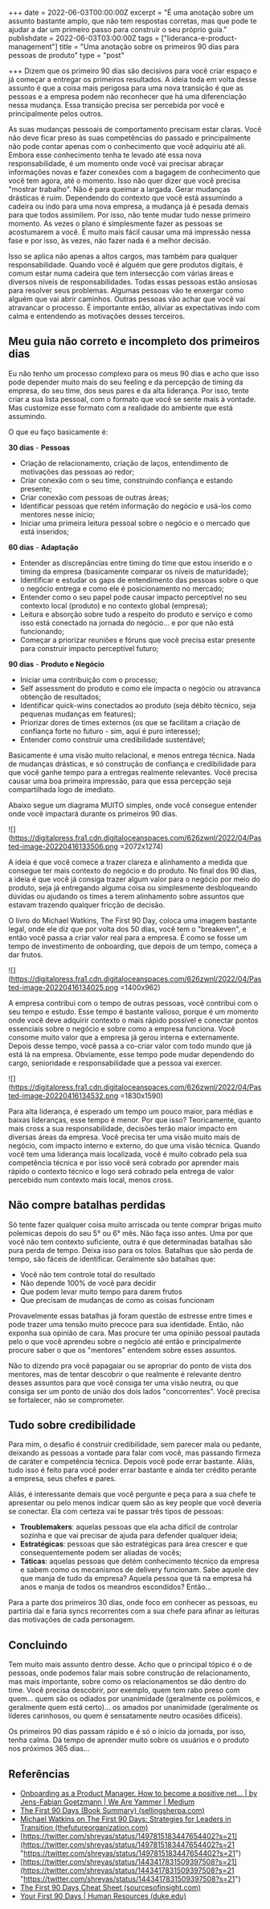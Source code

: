 +++
date = 2022-06-03T00:00:00Z
excerpt = "É uma anotação sobre um assunto bastante amplo, que não tem respostas corretas, mas que pode te ajudar a dar um primeiro passo para construir o seu próprio guia."
publishdate = 2022-06-03T03:00:00Z
tags = ["lideranca-e-product-management"]
title = "Uma anotação sobre os primeiros 90 dias para pessoas de produto"
type = "post"

+++
Dizem que os primeiro 90 dias são decisivos para você criar espaço e já começar a entregar os primeiros resultados. A ideia toda em volta desse assunto é que a coisa mais perigosa para uma nova transição é que as pessoas e a empresa podem não reconhecer que há uma diferenciação nessa mudança. Essa transição precisa ser percebida por você e principalmente pelos outros.

As suas mudanças pessoais de comportamento precisam estar claras. Você não deve ficar preso às suas competências do passado e principalmente não pode contar apenas com o conhecimento que você adquiriu até ali. Embora esse conhecimento tenha te levado até essa nova responsabilidade, é um momento onde você vai precisar abraçar informações novas e fazer conexões com a bagagem de conhecimento que você tem agora, até o momento. Isso não quer dizer que você precisa "mostrar trabalho". Não é para queimar a largada. Gerar mudanças drásticas é ruim. Dependendo do contexto que você está assumindo a cadeira ou indo para uma nova empresa, a mudança já é pesada demais para que todos assimilem. Por isso, não tente mudar tudo nesse primeiro momento. As vezes o plano é simplesmente fazer as pessoas se acostumarem a você. É muito mais fácil causar uma má impressão nessa fase e por isso, às vezes, não fazer nada é a melhor decisão.

Isso se aplica não apenas a altos cargos, mas também para qualquer responsabilidade. Quando você é alguém que gere produtos digitais, é comum estar numa cadeira que tem intersecção com várias áreas e diversos níveis de responsabilidades. Todas essas pessoas estão ansiosas para resolver seus problemas. Algumas pessoas vão te enxergar como alguém que vai abrir caminhos. Outras pessoas vão achar que você vai atravancar o processo. É importante então, aliviar as expectativas indo com calma e entendendo as motivações desses terceiros.

## Meu guia não correto e incompleto dos primeiros dias

Eu não tenho um processo complexo para os meus 90 dias e acho que isso pode depender muito mais do seu feeling e da percepção de timing da empresa, do seu time, dos seus pares e da alta liderança. Por isso, tente criar a sua lista pessoal, com o formato que você se sente mais à vontade. Mas customize esse formato com a realidade do ambiente que está assumindo.

O que eu faço basicamente é:

**30 dias** - **Pessoas**

* Criação de relacionamento, criação de laços, entendimento de motivações das pessoas ao redor;
* Criar conexão com o seu time, construindo confiança e estando presente;
* Criar conexão com pessoas de outras áreas;
* Identificar pessoas que retém informação do negócio e usá-los como mentores nesse início;
* Iniciar uma primeira leitura pessoal sobre o negócio e o mercado que está inseridos;

**60 dias** - **Adaptação**

* Entender as discrepâncias entre timing do time que estou inserido e o timing da empresa (basicamente comparar os níveis de maturidade);
* Identificar e estudar os gaps de entendimento das pessoas sobre o que o negócio entrega e como ele é posicionamento no mercado;
* Entender como o seu papel pode causar impacto perceptível no seu contexto local (produto) e no contexto global (empresa);
* Leitura e absorção sobre tudo a respeito do produto e serviço e como isso está conectado na jornada do negócio... e por que não está funcionando;
* Começar a priorizar reuniões e fóruns que você precisa estar presente para construir impacto perceptível futuro;

**90 dias** - **Produto e Negócio**

* Iniciar uma contribuição com o processo;
* Self assessment do produto e como ele impacta o negócio ou atravanca obtenção de resultados;
* Identificar quick-wins conectados ao produto (seja débito técnico, seja pequenas mudanças em features);
* Priorizar dores de times externos (os que se facilitam a criação de confiança forte no futuro - sim, aqui é puro interesse);
* Entender como construir uma credibilidade sustentável;

Basicamente é uma visão muito relacional, e menos entrega técnica. Nada de mudanças drásticas, e só construção de confiança e credibilidade para que você ganhe tempo para a entregas realmente relevantes. Você precisa causar uma boa primeira impressão, para que essa percepção seja compartilhada logo de imediato.

Abaixo segue um diagrama MUITO simples, onde você consegue entender onde você impactará durante os primeiros 90 dias.

![](https://digitalpress.fra1.cdn.digitaloceanspaces.com/626zwnl/2022/04/Pasted-image-20220416133506.png =2072x1274)

A ideia é que você comece a trazer clareza e alinhamento a medida que consegue ter mais contexto do negócio e do produto. No final dos 90 dias, a ideia é que você já consiga trazer algum valor para o negócio por meio do produto, seja já entregando alguma coisa ou simplesmente desbloqueando dúvidas ou ajudando os times a terem alinhamento sobre assuntos que estavam trazendo qualquer fricção de decisão.

O livro do Michael Watkins, The First 90 Day, coloca uma imagem bastante legal, onde ele diz que por volta dos 50 dias, você tem o "breakeven", e então você passa a criar valor real para a empresa. É como se fosse um tempo de investimento de onboarding, que depois de um tempo, começa a dar frutos.

![](https://digitalpress.fra1.cdn.digitaloceanspaces.com/626zwnl/2022/04/Pasted-image-20220416134025.png =1400x962)

A empresa contribui com o tempo de outras pessoas, você contribui com o seu tempo e estudo. Esse tempo é bastante valioso, porque é um momento onde você deve adquirir contexto o mais rápido possível e conectar pontos essenciais sobre o negócio e sobre como a empresa funciona. Você consome muito valor que a empresa já gerou interna e externamente. Depois desse tempo, você passa a co-criar valor com todo mundo que já está lá na empresa. Obviamente, esse tempo pode mudar dependendo do cargo, senioridade e responsabilidade que a pessoa vai exercer.

![](https://digitalpress.fra1.cdn.digitaloceanspaces.com/626zwnl/2022/04/Pasted-image-20220416134532.png =1830x1590)

Para alta liderança, é esperado um tempo um pouco maior, para médias e baixas lideranças, esse tempo é menor. Por que isso? Teoricamente, quanto mais cross a sua responsabilidade, decisões terão maior impacto em diversas áreas da empresa. Você precisa ter uma visão muito mais de negócio, com impacto interno e externo, do que uma visão técnica. Quando você tem uma liderança mais localizada, você é muito cobrado pela sua competência técnica e por isso você será cobrado por aprender mais rápido o contexto técnico e logo será cobrado pela entrega de valor percebido num contexto mais local, menos cross.

## Não compre batalhas perdidas

Só tente fazer qualquer coisa muito arriscada ou tente comprar brigas muito polemicas depois do seu 5° ou 6° mês. Não faça isso antes. Uma por que você não tem contexto suficiente, outra é que determinadas batalhas são pura perda de tempo. Deixa isso para os tolos. Batalhas que são perda de tempo, são fáceis de identificar. Geralmente são batalhas que:

* Você não tem controle total do resultado
* Não depende 100% de você para decidir
* Que podem levar muito tempo para darem frutos
* Que precisam de mudanças de como as coisas funcionam

Provavelmente essas batalhas já foram questão de estresse entre times e pode trazer uma tensão muito precoce para sua identidade. Então, não exponha sua opinião de cara. Mas procure ter uma opinião pessoal pautada pelo o que você aprendeu sobre o negócio até então e principalmente procure saber o que os "mentores" entendem sobre esses assuntos.

Não to dizendo pra você papagaiar ou se apropriar do ponto de vista dos mentores, mas de tentar descobrir o que realmente é relevante dentro desses assuntos para que você consiga ter uma visão neutra, ou que consiga ser um ponto de união dos dois lados "concorrentes". Você precisa se fortalecer, não se comprometer.

## Tudo sobre credibilidade

Para mim, o desafio é construir credibilidade, sem parecer mala ou pedante, deixando as pessoas a vontade para falar com você, mas passando firmeza de caráter e competência técnica. Depois você pode errar bastante. Aliás, tudo isso é feito para você poder errar bastante e ainda ter crédito perante a empresa, seus chefes e pares.

Aliás, é interessante demais que você pergunte e peça para a sua chefe te apresentar ou pelo menos indicar quem são as key people que você deveria se conectar. Ela com certeza vai te passar três tipos de pessoas:

* **Troublemakers**: aquelas pessoas que ela acha difícil de controlar sozinha e que vai precisar de ajuda para defender qualquer ideia;
* **Estratégicas**: pessoas que são estratégicas para área crescer e que consequentemente podem ser aliadas de vocês;
* **Táticas**: aquelas pessoas que detém conhecimento técnico da empresa e sabem como os mecanismos de delivery funcionam. Sabe aquele dev que manja de tudo da empresa? Aquela pessoa que tá na empresa há anos e manja de todos os meandros escondidos? Então...

Para a parte dos primeiros 30 dias, onde foco em conhecer as pessoas, eu partiria daí e faria syncs recorrentes com a sua chefe para afinar as leituras das motivações de cada personagem.

## Concluindo

Tem muito mais assunto dentro desse. Acho que o principal tópico é o de pessoas, onde podemos falar mais sobre construção de relacionamento, mas mais importante, sobre como os relacionamentos se dão dentro do time. Você precisa descobrir, por exemplo, quem tem rabo preso com quem... quem são os odiados por unanimidade (geralmente os polêmicos, e geralmente quem está certo)... os amados por unanimidade (geralmente os líderes carinhosos, ou quem é sensatamente neutro ocasiões difíceis).

Os primeiros 90 dias passam rápido e é só o início da jornada, por isso, tenha calma. Dá tempo de aprender muito sobre os usuários e o produto nos próximos 365 dias...

## Referências

* [Onboarding as a Product Manager. How to become a positive net… | by Jens-Fabian Goetzmann | We Are Yammer | Medium](https://medium.com/we-are-yammer/onboarding-as-a-product-manager-cc7ad1d618c9)
* [The First 90 Days (Book Summary) (sellingsherpa.com)](https://sellingsherpa.com/index.php/2020/06/20/the-first-90-days-book-summary/)
* [Michael Watkins on The First 90 Days: Strategies for Leaders in Transition (thefutureorganization.com)](https://thefutureorganization.com/the-first-90-days-strategies-for-leaders-in-transition/)
* [https://twitter.com/shreyas/status/1497815183447654402?s=21](https://twitter.com/shreyas/status/1497815183447654402?s=21 "https://twitter.com/shreyas/status/1497815183447654402?s=21")
* [https://twitter.com/shreyas/status/1443417831509397508?s=21](https://twitter.com/shreyas/status/1443417831509397508?s=21 "https://twitter.com/shreyas/status/1443417831509397508?s=21")
* [The First 90 Days Cheat Sheet (sourcesofinsight.com)](https://sourcesofinsight.com/doing-the-first-90-days/)
* [Your First 90 Days | Human Resources (duke.edu)](https://hr.duke.edu/new-duke/orientation-guide/your-first-90-days)